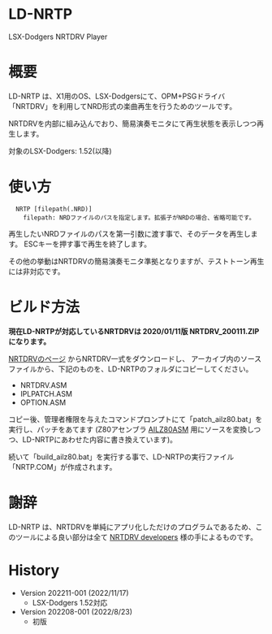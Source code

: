# LD-NRTP
LSX-Dodgers NRTDRV Player

# 概要
LD-NRTP は、X1用のOS、LSX-Dodgersにて、OPM+PSGドライバ「NRTDRV」を利用してNRD形式の楽曲再生を行うためのツールです。

NRTDRVを内部に組み込んでおり、簡易演奏モニタにて再生状態を表示しつつ再生します。

対象のLSX-Dodgers: 1.52(以降)

# 使い方
```
  NRTP [filepath(.NRD)]
    filepath: NRDファイルのパスを指定します。拡張子がNRDの場合、省略可能です。
```

再生したいNRDファイルのパスを第一引数に渡す事で、そのデータを再生します。
ESCキーを押す事で再生を終了します。

その他の挙動はNRTDRVの簡易演奏モニタ準拠となりますが、テストトーン再生には非対応です。

# ビルド方法

**現在LD-NRTPが対応しているNRTDRVは 2020/01/11版 NRTDRV_200111.ZIP になります。**

[NRTDRVのページ](http://nrtdrv.sakura.ne.jp) からNRTDRV一式をダウンロードし、
アーカイブ内のソースファイルから、下記のものを、LD-NRTPのフォルダにコピーしてください。

* NRTDRV.ASM
* IPLPATCH.ASM
* OPTION.ASM

コピー後、管理者権限を与えたコマンドプロンプトにて「patch_ailz80.bat」を実行し、パッチをあてます
(Z80アセンブラ [AILZ80ASM](https://github.com/AILight/AILZ80ASM) 用にソースを変換しつつ、LD-NRTPにあわせた内容に書き換えています)。

続いて「build_ailz80.bat」を実行する事で、LD-NRTPの実行ファイル「NRTP.COM」が作成されます。

# 謝辞
LD-NRTP は、NRTDRVを単純にアプリ化しただけのプログラムであるため、このツールによる良い部分は全て [NRTDRV developers](http://nrtdrv.sakura.ne.jp/index.cgi?page=FrontPage#p3) 様の手によるものです。

# History
* Version 202211-001 (2022/11/17)
  * LSX-Dodgers 1.52対応
* Version 202208-001 (2022/8/23)
  * 初版
